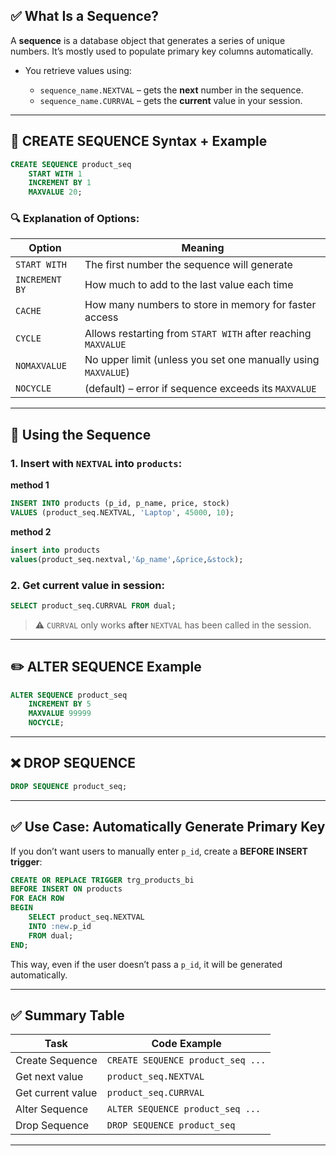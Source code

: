 ## ✅ **What Is a Sequence?**

A **sequence** is a database object that generates a series of unique numbers. It’s mostly used to populate primary key columns automatically.

* You retrieve values using:

  * `sequence_name.NEXTVAL` – gets the **next** number in the sequence.
  * `sequence_name.CURRVAL` – gets the **current** value in your session.

---

## 🧱 **CREATE SEQUENCE Syntax + Example**

```sql
CREATE SEQUENCE product_seq
    START WITH 1         
    INCREMENT BY 1       
    MAXVALUE 20;
```

### 🔍 Explanation of Options:

| Option         | Meaning                                                       |
| -------------- | ------------------------------------------------------------- |
| `START WITH`   | The first number the sequence will generate                   |
| `INCREMENT BY` | How much to add to the last value each time                   |
| `CACHE`        | How many numbers to store in memory for faster access         |
| `CYCLE`        | Allows restarting from `START WITH` after reaching `MAXVALUE` |
| `NOMAXVALUE`   | No upper limit (unless you set one manually using `MAXVALUE`) |
| `NOCYCLE`      | (default) – error if sequence exceeds its `MAXVALUE`          |

---

## 🔧 **Using the Sequence**

### 1. Insert with `NEXTVAL` into `products`:

**method 1**
```sql
INSERT INTO products (p_id, p_name, price, stock)
VALUES (product_seq.NEXTVAL, 'Laptop', 45000, 10);
```

**method 2**
```sql
insert into products 
values(product_seq.nextval,'&p_name',&price,&stock);
```

### 2. Get current value in session:

```sql
SELECT product_seq.CURRVAL FROM dual;
```

> ⚠️ `CURRVAL` only works **after** `NEXTVAL` has been called in the session.

---

## ✏️ **ALTER SEQUENCE Example**

```sql
ALTER SEQUENCE product_seq
    INCREMENT BY 5
    MAXVALUE 99999
    NOCYCLE;
```

---

## ❌ **DROP SEQUENCE**

```sql
DROP SEQUENCE product_seq;
```

---

## ✅ Use Case: Automatically Generate Primary Key

If you don’t want users to manually enter `p_id`, create a **BEFORE INSERT trigger**:

```sql
CREATE OR REPLACE TRIGGER trg_products_bi
BEFORE INSERT ON products
FOR EACH ROW
BEGIN
    SELECT product_seq.NEXTVAL
    INTO :new.p_id
    FROM dual;
END;
```

This way, even if the user doesn’t pass a `p_id`, it will be generated automatically.

---

## ✅ Summary Table

| Task              | Code Example                      |
| ----------------- | --------------------------------- |
| Create Sequence   | `CREATE SEQUENCE product_seq ...` |
| Get next value    | `product_seq.NEXTVAL`             |
| Get current value | `product_seq.CURRVAL`             |
| Alter Sequence    | `ALTER SEQUENCE product_seq ...`  |
| Drop Sequence     | `DROP SEQUENCE product_seq`       |

---
